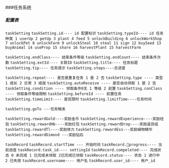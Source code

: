 ###任务系统
##### 配置表
```taskSetting```
```taskSetting.id---- id 配置标识```
```taskSetting.typeId---- id 任务种类 1 userUp 2 petUp 3 plant 4 feed 5 unlockBuilding 6 unlockWorkShop 7 unlockPet 8 unlockFarm 9 unlockSteal 10 steal 11 sign 12 buySeed 13  buyAnimal 14 useProp 15 share 16 harvestPlant 15 harvestFarm ```

```taskSetting.endClass---- 结束条件等级```
```taskSetting.endCount---- 结束条件次数```
```taskSetting.extId---- 关联ID```
```taskSetting.title---- 任务标题```
```taskSetting.tip---- 任务提示```
```taskSetting.steps----总进度```

```taskSetting.repeat---- 是否是重复任务 1 是 2 否```
```taskSetting.type ---- 类型 1 成长 2 日常 3 成就```
```taskSetting.autoReceive ---- 是否自动领取 1 是 2 否``` 
```taskSetting.condition ---- 领取条件0无 1 等级 2 前置``` 
```taskSetting.conClass ---- 领取条件等级限制``` 
```taskSetting.beforeId ---- 前置任务```
```taskSetting.timeLimit---- 是否限时```
```taskSetting.limitTime----任务时间```
 
```taskSetting.goTo ---任务触发```

```taskSetting.rewardGold----奖励金币```
```taskSetting.rewardExperience----奖励经验```
```taskSetting.rewardHb----奖励红包```
```taskSetting.rewardDrop----奖励道具组```
```taskSetting.rewardTl----奖励体力```
```taskSetting.rewardEss---奖励植物精华```
```taskSetting.rewardDimond ---奖励钻石```

```taskRecord```
```taskRecord.startTime --- 开始时间```
```taskRecord.progress---- 当前进度```
```taskRecord.task_id---- settingId```
```taskRecord.compeleted---- 完成状态 0 未完成 1 已完成未领取 2已完成已领取```
```taskRecord.status---- 状态 1 进行中 2 已失效```
```taskRecord.username---- 用户名```
```taskRecord.user_id---- 用户_id```